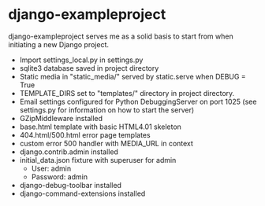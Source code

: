 # django-exampleproject

django-exampleproject serves me as a solid basis to start from when initiating 
a new Django project.

- Import settings_local.py in settings.py
- sqlite3 database saved in project directory
- Static media in "static_media/" served by static.serve when DEBUG = True
- TEMPLATE_DIRS set to "templates/" directory in project directory.
- Email settings configured for Python DebuggingServer on port 1025 (see settings.py for information on how to start the server)
- GZipMiddleware installed
- base.html template with basic HTML4.01 skeleton
- 404.html/500.html error page templates
- custom error 500 handler with MEDIA_URL in context
- django.contrib.admin installed
- initial_data.json fixture with superuser for admin
    - User: admin
    - Password: admin
- django-debug-toolbar installed
- django-command-extensions installed
